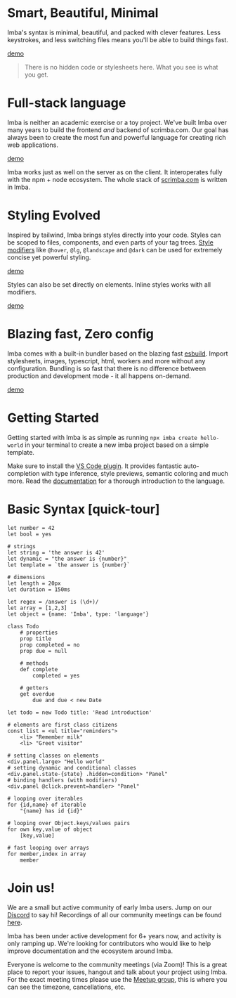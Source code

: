 # Smart, Beautiful, Minimal

Imba's syntax is minimal, beautiful, and packed with clever features. Less keystrokes, and less switching files means you'll be able to build things fast.

[demo](/examples/paint/app.imba?preview=md&dir=1&titlebar=1&windowed=1&title=Paint%20Demo)

> There is no hidden code or stylesheets here. What you see is what you get.

# Full-stack language

Imba is neither an academic exercise or a toy project. We've built Imba over many years to build the frontend *and* backend of scrimba.com. Our goal has always been to create the most fun and powerful language for creating rich web applications.

[demo](/examples/express/app.imba?dir=1&preview=md&windowed=1&title=HN%20Clone&url=https://simple-hn.imba.io/top)

Imba works just as well on the server as on the client. It interoperates fully with the npm + node ecosystem. The whole stack of [scrimba.com](https://scrimba.com) is written in Imba.

# Styling Evolved

Inspired by tailwind, Imba brings styles directly into your code. Styles can be scoped to files, components, and even parts of your tag trees. [Style modifiers](/css/modifiers) like `@hover`, `@lg`, `@landscape` and `@dark` can be used for extremely concise yet powerful styling.

[demo](/examples/simple-clock?&windowed=1&title=Clocks&ar=1)

Styles can also be set directly on elements. Inline styles works with all modifiers.

[demo](/examples/clock?&windowed=1&title=Clocks&ar=1)


# Blazing fast, Zero config

Imba comes with a built-in bundler based on the blazing fast [esbuild](https://esbuild.github.io/). Import stylesheets, images, typescript, html, workers and more without any configuration. Bundling is so fast that there is no difference between production and development mode - it all happens on-demand.

[demo](/examples/tic-tac-toe?windowed=1&title=Tic-tac-toe)

# Getting Started

Getting started with Imba is as simple as running `npx imba create hello-world` in your terminal to create a new imba project based on a simple template.

Make sure to install the [VS Code plugin](https://marketplace.visualstudio.com/items?itemName=scrimba.vsimba). It provides fantastic auto-completion with type inference, style previews, semantic coloring and much more. Read the [documentation](/language/introduction) for a thorough introduction to the language.

# Basic Syntax [quick-tour]

```imba
let number = 42
let bool = yes

# strings
let string = 'the answer is 42'
let dynamic = "the answer is {number}"
let template = `the answer is {number}`

# dimensions
let length = 20px
let duration = 150ms

let regex = /answer is (\d+)/
let array = [1,2,3]
let object = {name: 'Imba', type: 'language'}
```

```imba
class Todo
    # properties
    prop title
    prop completed = no
    prop due = null

    # methods
    def complete
        completed = yes

    # getters
    get overdue
        due and due < new Date

let todo = new Todo title: 'Read introduction'
```

```imba
# elements are first class citizens
const list = <ul title="reminders">
    <li> "Remember milk"
    <li> "Greet visitor"

# setting classes on elements
<div.panel.large> "Hello world"
# setting dynamic and conditional classes
<div.panel.state-{state} .hidden=condition> "Panel"
# binding handlers (with modifiers)
<div.panel @click.prevent=handler> "Panel"
```

```imba
# looping over iterables
for {id,name} of iterable
    "{name} has id {id}"

# looping over Object.keys/values pairs
for own key,value of object
    [key,value]

# fast looping over arrays
for member,index in array
    member
```

# Join us!

We are a small but active community of early Imba users. Jump on our [Discord](https://discord.gg/mkcbkRw) to say hi! Recordings of all our community meetings can be found [here](https://www.youtube.com/playlist?list=PLf1a9PYKGPdl3OMBHV72Oz23eFy9q51jJ).

Imba has been under active development for 6+ years now, and activity is only ramping up. We're looking for contributors who would like to help improve documentation and the ecosystem around Imba.

Everyone is welcome to the community meetings (via Zoom)! This is a great place to report your issues, hangout and talk about your project using Imba. For the exact meeting times please use the [Meetup group](https://www.meetup.com/Imba-Oslo-Meetup), this is where you can see the timezone, cancellations, etc.
